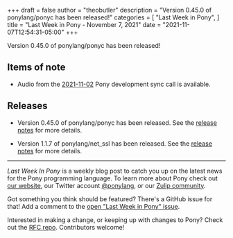+++
draft = false
author = "theobutler"
description = "Version 0.45.0 of ponylang/ponyc has been released!"
categories = [
    "Last Week in Pony",
]
title = "Last Week in Pony - November 7, 2021"
date = "2021-11-07T12:54:31-05:00"
+++

Version 0.45.0 of ponylang/ponyc has been released!

<!--more-->

## Items of note

- Audio from the [2021-11-02](https://sync-recordings.ponylang.io/r/2021-11-02.m4a) Pony development sync call is available.

## Releases

- Version 0.45.0 of ponylang/ponyc has been released.
See the [release notes](https://github.com/ponylang/ponyc/releases/tag/0.45.0) for more details.

- Version 1.1.7 of ponylang/net_ssl has been released.
See the [release notes](https://github.com/ponylang/net_ssl/releases/tag/1.1.7) for more details.

---

_Last Week In Pony_ is a weekly blog post to catch you up on the latest news for the Pony programming language. To learn more about Pony check out [our website](https://ponylang.io), our Twitter account [@ponylang](https://twitter.com/ponylang), or our [Zulip community](https://ponylang.zulipchat.com).

Got something you think should be featured? There's a GitHub issue for that! Add a comment to the [open "Last Week in Pony" issue](https://github.com/ponylang/ponylang.github.io/issues?q=is%3Aissue+is%3Aopen+label%3Alast-week-in-pony).

Interested in making a change, or keeping up with changes to Pony? Check out the [RFC repo](https://github.com/ponylang/rfcs). Contributors welcome!
